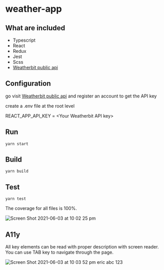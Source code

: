 # weather-app

## What are included

- Typescript
- React
- Redux
- Jest
- Scss
- [Weatherbit public api](https://www.weatherbit.io/)

## Configuration

go visit [Weatherbit public api](https://www.weatherbit.io/) and register an account to get the API key

create a .env file at the root level

REACT_APP_API_KEY = \<Your Weatherbit API key\>

## Run

`yarn start`

## Build

`yarn build`

## Test

`yarn test`

The coverage for all files is 100%.

![Screen Shot 2021-06-03 at 10 02 25 pm](https://user-images.githubusercontent.com/11530457/120642104-cea65a80-c4b7-11eb-8baa-cce1451aeac0.png)

## A11y

All key elements can be read with proper description with screen reader. You can use TAB key to navigate through the page.

![Screen Shot 2021-06-03 at 10 03 52 pm](https://user-images.githubusercontent.com/11530457/120642277-090ff780-c4b8-11eb-8234-ac00510deb97.png)
eric
abc
123